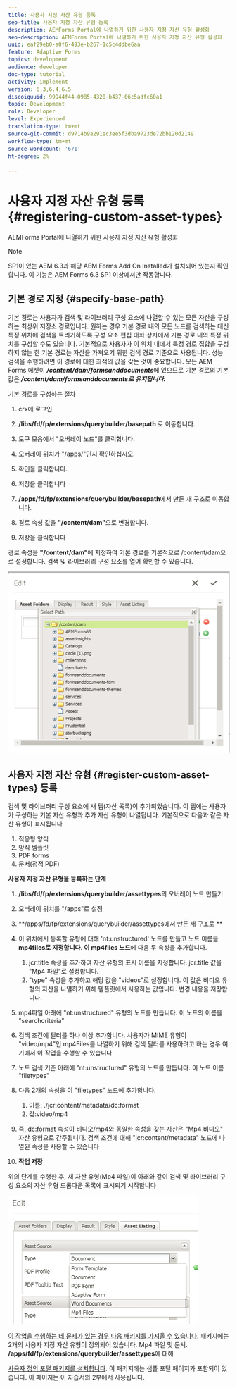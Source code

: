 ```yaml
---
title: 사용자 지정 자산 유형 등록
seo-title: 사용자 지정 자산 유형 등록
description: AEMForms Portal에 나열하기 위한 사용자 지정 자산 유형 활성화
seo-description: AEMForms Portal에 나열하기 위한 사용자 지정 자산 유형 활성화
uuid: eaf29eb0-a0f6-493e-b267-1c5c4ddbe6aa
feature: Adaptive Forms
topics: development
audience: developer
doc-type: tutorial
activity: implement
version: 6.3,6.4,6.5
discoiquuid: 99944f44-0985-4320-b437-06c5adfc60a1
topic: Development
role: Developer
level: Experienced
translation-type: tm+mt
source-git-commit: d9714b9a291ec3ee5f3dba9723de72bb120d2149
workflow-type: tm+mt
source-wordcount: '671'
ht-degree: 2%

---
```



# 사용자 지정 자산 유형 등록 {#registering-custom-asset-types}

AEMForms Portal에 나열하기 위한 사용자 지정 자산 유형 활성화

>[!NOTE]
>
>SP1이 있는 AEM 6.3과 해당 AEM Forms Add On Installed가 설치되어 있는지 확인합니다. 이 기능은 AEM Forms 6.3 SP1 이상에서만 작동합니다.

## 기본 경로 지정 {#specify-base-path}

기본 경로는 사용자가 검색 및 라이브러리 구성 요소에 나열할 수 있는 모든 자산을 구성하는 최상위 저장소 경로입니다. 원하는 경우 기본 경로 내의 모든 노드를 검색하는 대신 특정 위치에 검색을 트리거하도록 구성 요소 편집 대화 상자에서 기본 경로 내의 특정 위치를 구성할 수도 있습니다. 기본적으로 사용자가 이 위치 내에서 특정 경로 집합을 구성하지 않는 한 기본 경로는 자산을 가져오기 위한 검색 경로 기준으로 사용됩니다. 성능 검색을 수행하려면 이 경로에 대한 최적의 값을 갖는 것이 중요합니다. 모든 AEM Forms 에셋이 **_/content/dam/formsanddocuments_**&#x200B;에 있으므로 기본 경로의 기본값은 **_/content/dam/formsanddocuments로 유지됩니다._**

기본 경로를 구성하는 절차

1. crx에 로그인
1. **/libs/fd/fp/extensions/querybuilder/basepath** 로 이동합니다.

1. 도구 모음에서 &quot;오버레이 노드&quot;를 클릭합니다.
1. 오버레이 위치가 &quot;/apps/&quot;인지 확인하십시오.
1. 확인을 클릭합니다.
1. 저장을 클릭합니다
1. **/apps/fd/fp/extensions/querybuilder/basepath**&#x200B;에서 만든 새 구조로 이동합니다.

1. 경로 속성 값을 **&quot;/content/dam&quot;**&#x200B;으로 변경합니다.
1. 저장을 클릭합니다

경로 속성을 **&quot;/content/dam&quot;**&#x200B;에 지정하여 기본 경로를 기본적으로 /content/dam으로 설정합니다. 검색 및 라이브러리 구성 요소를 열어 확인할 수 있습니다.

![바세패스](assets/basepath.png)

## 사용자 지정 자산 유형 {#register-custom-asset-types} 등록

검색 및 라이브러리 구성 요소에 새 탭(자산 목록)이 추가되었습니다. 이 탭에는 사용자가 구성하는 기본 자산 유형과 추가 자산 유형이 나열됩니다. 기본적으로 다음과 같은 자산 유형이 표시됩니다

1. 적응형 양식
1. 양식 템플릿
1. PDF forms
1. 문서(정적 PDF)

**사용자 지정 자산 유형을 등록하는 단계**

1. **/libs/fd/fp/extensions/querybuilder/assettypes**&#x200B;의 오버레이 노드 만들기

1. 오버레이 위치를 &quot;/apps&quot;로 설정
1. **/apps/fd/fp/extensions/querybuilder/assettypes에서 만든 새 구조로 **

1. 이 위치에서 등록할 유형에 대해 &#39;nt:unstructured&#39; 노드를 만들고 노드 이름을 **mp4files로 지정합니다. 이 mp4files 노드**&#x200B;에 다음 두 속성을 추가합니다.

   1. jcr:title 속성을 추가하여 자산 유형의 표시 이름을 지정합니다. jcr:title 값을 &quot;Mp4 파일&quot;로 설정합니다.
   1. &quot;type&quot; 속성을 추가하고 해당 값을 &quot;videos&quot;로 설정합니다. 이 값은 비디오 유형의 자산을 나열하기 위해 템플릿에서 사용하는 값입니다. 변경 내용을 저장합니다.

1. mp4파일 아래에 &quot;nt:unstructured&quot; 유형의 노드를 만듭니다. 이 노드의 이름을 &quot;searchcriteria&quot;
1. 검색 조건에 필터를 하나 이상 추가합니다. 사용자가 MIME 유형이 &quot;video/mp4&quot;인 mp4Files를 나열하기 위해 검색 필터를 사용하려고 하는 경우 여기에서 이 작업을 수행할 수 있습니다
1. 노드 검색 기준 아래에 &quot;nt:unstructured&quot; 유형의 노드를 만듭니다. 이 노드 이름 &quot;filetypes&quot;
1. 다음 2개의 속성을 이 &quot;filetypes&quot; 노드에 추가합니다.

   1. 이름: ./jcr:content/metadata/dc:format
   1. 값:video/mp4

1. 즉, dc:format 속성이 비디오/mp4와 동일한 속성을 갖는 자산은 &quot;Mp4 비디오&quot; 자산 유형으로 간주됩니다. 검색 조건에 대해 &quot;jcr:content/metadata&quot; 노드에 나열된 속성을 사용할 수 있습니다

1. **작업 저장**

위의 단계를 수행한 후, 새 자산 유형(Mp4 파일)이 아래와 같이 검색 및 라이브러리 구성 요소의 자산 유형 드롭다운 목록에 표시되기 시작합니다

![mp4파일](assets/mp4files.png)

[이 작업을 수행하는 데 문제가 있는 경우 다음 패키지를 가져올 수 있습니다.](assets/assettypeskt1.zip) 패키지에는 2개의 사용자 지정 자산 유형이 정의되어 있습니다. Mp4 파일 및 문서. **/apps/fd/fp/extensions/querybuilder/assettypes**&#x200B;에 대해

[사용자 정의 포털 패키지를 설치합니다](assets/customportalpage.zip). 이 패키지에는 샘플 포털 페이지가 포함되어 있습니다. 이 페이지는 이 자습서의 2부에서 사용됩니다.

